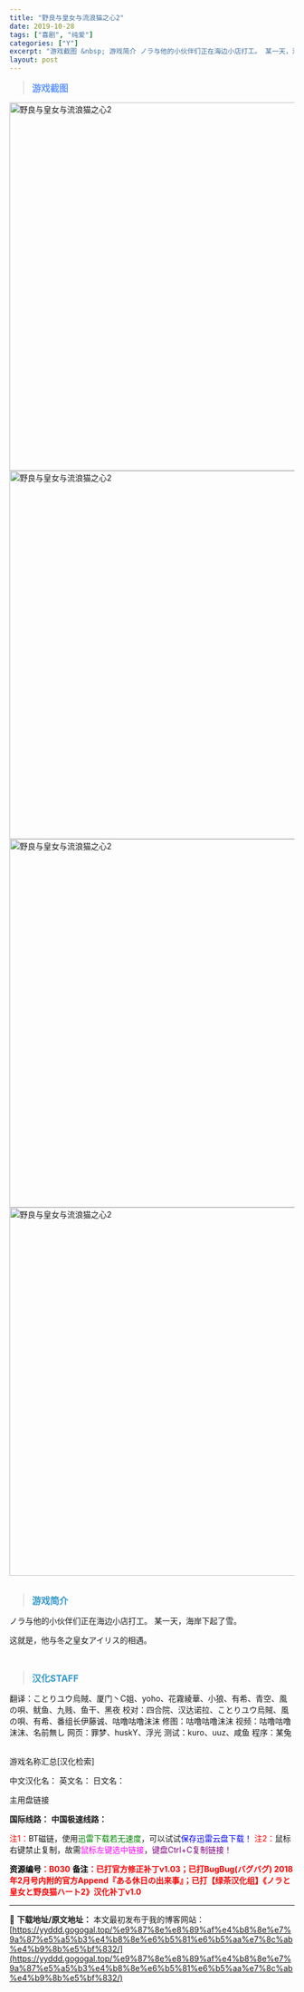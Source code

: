 ```yaml
---
title: "野良与皇女与流浪猫之心2"
date: 2019-10-28
tags: ["喜剧", "纯爱"]
categories: ["Y"]
excerpt: "游戏截图 &nbsp; 游戏简介 ノラ与他的小伙伴们正在海边小店打工。 某一天，海岸下起了雪。 这就是，他与冬之皇女アイリス的相遇。 &nbsp; 汉化STAFF 翻译：ことりユウ烏賊、厦门丶C姐、yoho、花霧綾華、小狼、有希、青空、風の唄、鱿鱼、九贱、鱼干、黑夜 校对：四合院、汉达诺拉、ことりユ&hellip;"
layout: post
---
```


<div>
<blockquote><b><span style="font-size: 12pt; color: #6699ff;">游戏截图</span></b></blockquote>
<div><img title="点击放大" src="https://yyddd.gogogal.top/wp-content/uploads/2025/04/20250430_6812049908cb0.webp" alt="野良与皇女与流浪猫之心2" width="650" /></div>
<div><img title="点击放大" src="https://yyddd.gogogal.top/wp-content/uploads/2025/04/20250430_6812049a93472.webp" alt="野良与皇女与流浪猫之心2" width="650" /></div>
<div><img title="点击放大" src="https://yyddd.gogogal.top/wp-content/uploads/2025/04/20250430_6812049e0b020.webp" alt="野良与皇女与流浪猫之心2" width="650" /></div>
<div><img title="点击放大" src="https://yyddd.gogogal.top/wp-content/uploads/2025/04/20250430_681204a074efd.webp" alt="野良与皇女与流浪猫之心2" width="650" /></div>
&nbsp;
<blockquote><b><span style="font-size: 12pt; color: #3399cc;">游戏简介</span></b></blockquote>
<div>ノラ与他的小伙伴们正在海边小店打工。
某一天，海岸下起了雪。

这就是，他与冬之皇女アイリス的相遇。</div>
&nbsp;
<blockquote><b><span style="font-size: 12pt; color: #3399cc;">汉化STAFF</span></b></blockquote>
<div>翻译：ことりユウ烏賊、厦门丶C姐、yoho、花霧綾華、小狼、有希、青空、風の唄、鱿鱼、九贱、鱼干、黑夜
校对：四合院、汉达诺拉、ことりユウ烏賊、風の唄、有希、番组长伊藤诚、咕噜咕噜沫沫
修图：咕噜咕噜沫沫
视频：咕噜咕噜沫沫、名前無し
网页：罪梦、huskY、浮光
测试：kuro、uuz、咸鱼
程序：某兔</div>
&nbsp;

游戏名称汇总[汉化检索]

中文汉化名：
英文名：
日文名：
</div>
<div class="panel panel-primary">
<div class="panel-heading">主用盘链接</div>
<div class="panel-body">

<b>国际线路：</b>
<b>中国极速线路：</b>


<span style="color: #ff0000;">注1：</span>BT磁链，使用<span style="color: #008000;">迅雷下载若无速度</span>，可以试试<span style="color: #0000ff;">保存迅雷云盘下载！</span>
<span style="color: #ff0000;">注2：</span>鼠标右键禁止复制，故需<span style="color: #ff00ff;">鼠标左键选中链接</span>，<span style="color: #800080;">键盘Ctrl+C复制链接！</span>

</div>
<div class="panel-footer"><span style="color: #ff0000;"><b><span style="color: #000000;">资源编号</span>：B030</b></span>
<span style="color: #ff0000;"><b><span style="color: #000000;">备注</span>：已打官方修正补丁v1.03；已打BugBug(バグバグ) 2018年2月号内附的官方Append『ある休日の出来事』；已打【绿茶汉化组】《ノラと皇女と野良猫ハート2》汉化补丁v1.0</b></span></div>
</div>

---
📖 **下载地址/原文地址：** 本文最初发布于我的博客网站：[https://yyddd.gogogal.top/%e9%87%8e%e8%89%af%e4%b8%8e%e7%9a%87%e5%a5%b3%e4%b8%8e%e6%b5%81%e6%b5%aa%e7%8c%ab%e4%b9%8b%e5%bf%832/](https://yyddd.gogogal.top/%e9%87%8e%e8%89%af%e4%b8%8e%e7%9a%87%e5%a5%b3%e4%b8%8e%e6%b5%81%e6%b5%aa%e7%8c%ab%e4%b9%8b%e5%bf%832/)
